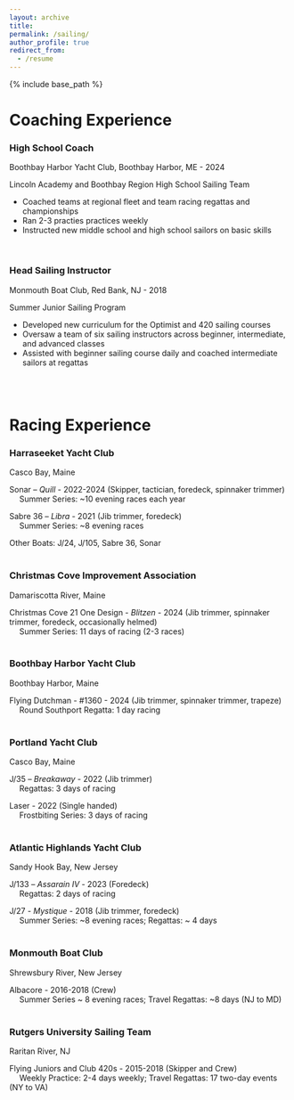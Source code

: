 ```yaml
---
layout: archive
title: 
permalink: /sailing/
author_profile: true
redirect_from:
  - /resume
---
```


{% include base_path %}

# Coaching Experience

### **High School Coach**  
Boothbay Harbor Yacht Club, Boothbay Harbor, ME - 2024  

Lincoln Academy and Boothbay Region High School Sailing Team  
+	Coached teams at regional fleet and team racing regattas and championships  
+	Ran 2-3 practies practices weekly  
+	Instructed new middle school and high school sailors on basic skills  
<br>


### **Head Sailing Instructor**  
Monmouth Boat Club, Red Bank, NJ - 2018  

Summer Junior Sailing Program  
+	Developed new curriculum for the Optimist and 420 sailing courses  
+	Oversaw a team of six sailing instructors across beginner, intermediate, and advanced classes  
+	Assisted with beginner sailing course daily and coached intermediate sailors at regattas
<br>
<br>

# Racing Experience

### **Harraseeket Yacht Club**
Casco Bay, Maine						

Sonar – <i>Quill</i> - 2022-2024  (Skipper, tactician, foredeck, spinnaker trimmer)  
&emsp; Summer Series: ~10 evening races each year

Sabre 36 – <i>Libra</i> - 2021  (Jib trimmer, foredeck)  
&emsp; Summer Series: ~8 evening races

Other Boats: J/24, J/105, Sabre 36, Sonar  
<br>


### **Christmas Cove Improvement Association**
Damariscotta River, Maine  

Christmas Cove 21 One Design - <i>Blitzen</i> - 2024 (Jib trimmer, spinnaker trimmer, foredeck, occasionally helmed)  
&emsp; Summer Series: 11 days of racing (2-3 races)  
<br>

### **Boothbay Harbor Yacht Club**
Boothbay Harbor, Maine  

Flying Dutchman - #1360 - 2024  (Jib trimmer, spinnaker trimmer, trapeze)  
&emsp; Round Southport Regatta: 1 day racing  
<br>


### **Portland Yacht Club**
Casco Bay, Maine  

J/35 – <i>Breakaway</i> - 2022 (Jib trimmer)   
&emsp; Regattas: 3 days of racing  

Laser - 2022  (Single handed)  
&emsp; Frostbiting Series: 3 days of racing  
<br>


### **Atlantic Highlands Yacht Club**
Sandy Hook Bay, New Jersey	 

J/133 – <i>Assarain IV</i>	- 2023  (Foredeck)  
&emsp; Regattas: 2 days of racing  

J/27 - <i>Mystique</i>	- 2018 (Jib trimmer, foredeck)  
&emsp; Summer Series: ~8 evening races; Regattas: ~ 4 days  
<br>


### **Monmouth Boat Club**
Shrewsbury River, New Jersey  

Albacore - 2016-2018 (Crew)  
&emsp; Summer Series ~ 8 evening races; Travel Regattas: ~8 days (NJ to MD)  
<br>


### **Rutgers University Sailing Team**
Raritan River, NJ					       

Flying Juniors and Club 420s - 2015-2018  (Skipper and Crew)  
&emsp; Weekly Practice: 2-4 days weekly; Travel Regattas: 17 two-day events (NY to VA)  
<br>





